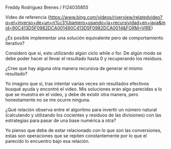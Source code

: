 Freddy Rodríguez Brenes / FI24035855

Video de referencia
(https://www.bing.com/videos/riverview/relatedvideo?q=el+inverso+de+un+n%c3%bamero+usando+la+recursividad+en+java&mid=90C413D5F0982DCA001490C413D5F0982DCA0014&FORM=VIRE)

¿Es posible implementar una solución equivalente pero de comportamiento iterativo?

Considero que sí, esto utilizando algún ciclo while o for. De algún modo se debe poder hacer al llevar el resultado hasta 0 y recuperando los residuos.


¿Cree que hay alguna otra manera recursiva de generar el mismo resultado?

Yo imagino que sí, tras intentar varias veces sin resultados efectivos busqué ayuda y encontré el video. Mis soluciones eran algo parecidas a lo que se muestra en el video, y debe de existir otra manera, pero honestamente no se me ocurre ninguna.

¿Qué relación observa entre el algoritmo para invertir un número natural (calculando y utilizando los cocientes y residuos de las divisiones) con las estrategias para pasar de una base numérica a otra?

Yo pienso que debe de estar relacionado con lo que son las conversiones, estas son operaciones que se repiten constantemente por lo que el parecido lo encuentro bajo esa relación.

